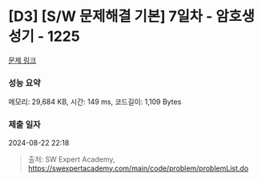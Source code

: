 # [D3] [S/W 문제해결 기본] 7일차 - 암호생성기 - 1225 

[문제 링크](https://swexpertacademy.com/main/code/problem/problemDetail.do?contestProbId=AV14uWl6AF0CFAYD) 

### 성능 요약

메모리: 29,684 KB, 시간: 149 ms, 코드길이: 1,109 Bytes

### 제출 일자

2024-08-22 22:18



> 출처: SW Expert Academy, https://swexpertacademy.com/main/code/problem/problemList.do